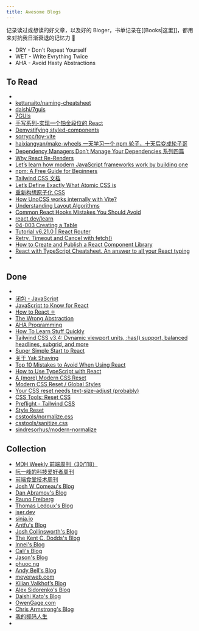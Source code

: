 ```yaml
---
title: Awesome Blogs
---
```


记录读过或想读的好文章，以及好的 Bloger，书单记录在[[Books|这里]]，都用来对抗我日渐衰退的记忆力 🥹

- DRY - Don't Repeat Yourself
- WET - Write Evrything Twice
- AHA - Avoid Hasty Abstractions


## To Read

- 
- [kettanaito/naming-cheatsheet](https://github.com/kettanaito/naming-cheatsheet)
- [daishi/7guis](https://codesandbox.io/search?query=daishi%207gui&page=1&configure%5BhitsPerPage%5D=12)
- [7GUIs](https://eugenkiss.github.io/7guis/)
- [手写系列-实现一个铂金段位的 React](https://mp.weixin.qq.com/s?__biz=MzIxMzExMjYwOQ==&mid=2651896816&idx=1&sn=cd685d3f4ab5b4b9375552f9980ef3ff)
- [Demystifying styled-components](https://www.joshwcomeau.com/react/demystifying-styled-components/)
- [sorrycc/toy-vite](https://github.com/sorrycc/toy-vite)
- [haixiangyan/make-wheels 一天学习一个 npm 轮子，十天后变成轮子哥](https://github.com/haixiangyan/make-wheels)
- [Dependency Managers Don’t Manage Your Dependencies 系列四篇](https://cpojer.net/posts/dependency-managers-dont-manage-your-dependencies)
- [Why React Re-Renders](https://www.joshwcomeau.com/react/why-react-re-renders/)
- [Let’s learn how modern JavaScript frameworks work by building one](https://nolanlawson.com/2023/12/02/lets-learn-how-modern-javascript-frameworks-work-by-building-one/)
- [npm: A Free Guide for Beginners](https://css-tricks.com/a-complete-beginners-guide-to-npm/)
- [Tailwind CSS 文档](https://tailwindcss.com/docs/installation)
- [Let’s Define Exactly What Atomic CSS is](https://css-tricks.com/lets-define-exactly-atomic-css/)
- [重新构想原子化 CSS](https://antfu.me/posts/reimagine-atomic-css-zh)
- [How UnoCSS works internally with Vite?](https://jser.dev/2023-09-17-how-unocss-works-with-vite/)
- [Understanding Layout Algorithms](https://www.joshwcomeau.com/css/understanding-layout-algorithms/)
- [Common React Hooks Mistakes You Should Avoid](https://blog.bitsrc.io/common-react-hooks-mistakes-every-developer-should-avoid-defd47d09d8c)
- [react.dev/learn](https://zh-hans.react.dev/learn)
- [04-003 Creating a Table](https://www.bilibili.com/video/BV1cC4y1g7ng?p=30&vd_source=4da426ef9b0e129787ecf66363321458)
- [Tutorial v6.21.0 | React Router](https://reactrouter.com/en/main/start/tutorial)
- [Retry, Timeout and Cancel with fetch()](https://www.chrisarmstrong.dev/posts/retry-timeout-and-cancel-with-fetch)
- [How to Create and Publish a React Component Library](https://dev.to/alexeagleson/how-to-create-and-publish-a-react-component-library-2oe)
- [React with TypeScript Cheatsheet. An answer to all your React typing](https://blog.bitsrc.io/react-with-typescript-cheatsheet-9dd891dc5bfe)
- 


## Done




- 
- [闭包 - JavaScript](https://developer.mozilla.org/zh-CN/docs/Web/JavaScript/Closures#%E7%94%A8%E9%97%AD%E5%8C%85%E6%A8%A1%E6%8B%9F%E7%A7%81%E6%9C%89%E6%96%B9%E6%B3%95)
- [JavaScript to Know for React](https://kentcdodds.com/blog/javascript-to-know-for-react)
- [How to React ⚛️](https://kentcdodds.com/blog/how-to-react)
- [The Wrong Abstraction](https://sandimetz.com/blog/2016/1/20/the-wrong-abstraction)
- [AHA Programming](https://keenwon.com/aha-programming/)
- [How To Learn Stuff Quickly](https://www.joshwcomeau.com/blog/how-to-learn-stuff-quickly/)
- [Tailwind CSS v3.4: Dynamic viewport units, :has() support, balanced headlines, subgrid, and more](https://tailwindcss.com/blog/tailwindcss-v3-4)
- [Super Simple Start to React](https://kentcdodds.com/blog/super-simple-start-to-react)
- [关于 Yak Shaving](https://antfu.me/posts/about-yak-shaving-zh)
- [Top 10 Mistakes to Avoid When Using React](https://javascript.plainenglish.io/top-10-mistakes-to-avoid-when-using-react-1796711ad2a0)
- [How to Use TypeScript with React](https://www.freecodecamp.org/news/use-typescript-with-react/)
- [A (more) Modern CSS Reset](https://andy-bell.co.uk/a-more-modern-css-reset/)
- [Modern CSS Reset / Global Styles](https://www.joshwcomeau.com/css/custom-css-reset/)
- [Your CSS reset needs text-size-adjust (probably)](https://kilianvalkhof.com/2022/css-html/your-css-reset-needs-text-size-adjust-probably/)
- [CSS Tools: Reset CSS](https://meyerweb.com/eric/tools/css/reset/index.html)
- [Preflight - Tailwind CSS](https://tailwindcss.com/docs/preflight)
- [Style Reset](https://unocss.dev/guide/style-reset)
- [csstools/normalize.css](https://github.com/csstools/normalize.css)
- [csstools/sanitize.css](https://github.com/csstools/sanitize.css)
- [sindresorhus/modern-normalize](https://github.com/sindresorhus/modern-normalize)

## Collection

- [MDH Weekly 前端周刊（30/118）](https://mdhweekly.com/weekly)
- [阮一峰的科技爱好者周刊](https://www.ruanyifeng.com/blog/)
- [前端食堂技术周刊](https://github.com/Geekhyt/weekly)
- [Josh W Comeau's Blog](https://www.joshwcomeau.com/)
- [Dan Abramov's Blog](https://overreacted.io/)
- [Rauno Freiberg](https://rauno.me/)
- [Thomas Ledoux's Blog](https://www.thomasledoux.be/blog)
- [jser.dev](https://jser.dev/)
- [sinja.io](https://sinja.io/)
- [Antfu's Blog](https://antfu.me/posts)
- [Josh Collinsworth's Blog](https://joshcollinsworth.com/)
- [The Kent C. Dodds's Blog](https://kentcdodds.com/blog)
- [Innei's Blog](https://innei.in/posts)
- [Cali's Blog](https://cali.so/blog)
- [Jason's Blog](https://www.learnwithjason.dev/blog/)
- [phuoc.ng](https://phuoc.ng/)
- [Andy Bell's Blog](https://andy-bell.co.uk/blog/)
- [meyerweb.com](https://meyerweb.com/)
- [Kilian Valkhof’s Blog](https://kilianvalkhof.com/)
- [Alex Sidorenko's Blog](https://alexsidorenko.com/)
- [Daishi Kato's Blog](https://blog.axlight.com/)
- [OwenGage.com](https://owengage.com/)
- [Chris Armstrong's Blog](https://www.chrisarmstrong.dev/)
- [我的抓码人生](https://liruifengv.com/)
- 

